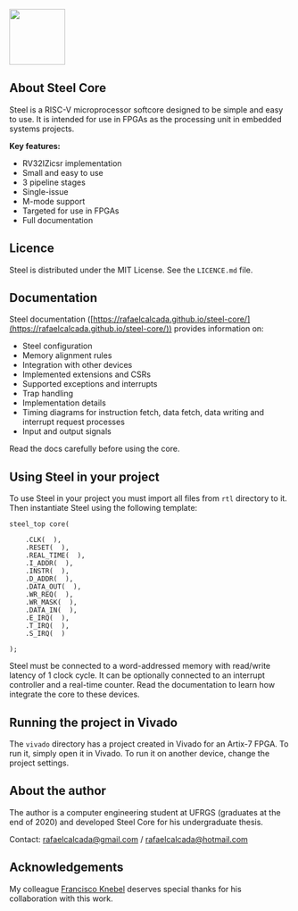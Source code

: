 <p align="left">
  <img width="100" src="https://user-images.githubusercontent.com/22325319/85179004-38513880-b256-11ea-9a1a-4d204183bb13.png">
</p>
<h2 align="left">About Steel Core</h2>
Steel is a RISC-V microprocessor softcore designed to be simple and easy to use. It is intended for use in FPGAs as the processing unit in embedded systems projects.
<p align="center"></p>

**Key features:**
* RV32IZicsr implementation
* Small and easy to use
* 3 pipeline stages
* Single-issue
* M-mode support
* Targeted for use in FPGAs
* Full documentation

## Licence

Steel is distributed under the MIT License. See the `LICENCE.md` file.

## Documentation

Steel documentation ([https://rafaelcalcada.github.io/steel-core/](https://rafaelcalcada.github.io/steel-core/)) provides information on:
* Steel configuration
* Memory alignment rules
* Integration with other devices
* Implemented extensions and CSRs
* Supported exceptions and interrupts
* Trap handling
* Implementation details
* Timing diagrams for instruction fetch, data fetch, data writing and interrupt request processes
* Input and output signals

Read the docs carefully before using the core.

## Using Steel in your project

To use Steel in your project you must import all files from `rtl` directory to it. Then instantiate Steel using the following template:
```
steel_top core(

    .CLK(  ),
    .RESET(  ),        
    .REAL_TIME(  ),        
    .I_ADDR(  ),
    .INSTR(  ),        
    .D_ADDR(  ),
    .DATA_OUT(  ),
    .WR_REQ(  ),
    .WR_MASK(  ),
    .DATA_IN(  ),        
    .E_IRQ(  ),
    .T_IRQ(  ),
    .S_IRQ(  )

);
```
Steel must be connected to a word-addressed memory with read/write latency of 1 clock cycle. It can be optionally connected to an interrupt controller and a real-time counter. Read the documentation to learn how integrate the core to these devices.

## Running the project in Vivado

The `vivado` directory has a project created in Vivado for an Artix-7 FPGA. To run it, simply open it in Vivado. To run it on another device, change the project settings.

## About the author

The author is a computer engineering student at UFRGS (graduates at the end of 2020) and developed Steel Core for his undergraduate thesis.

Contact: rafaelcalcada@gmail.com / rafaelcalcada@hotmail.com

## Acknowledgements

My colleague [Francisco Knebel](https://github.com/FranciscoKnebel) deserves special thanks for his collaboration with this work.
